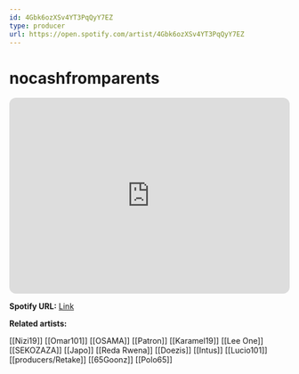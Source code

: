 ```yaml
---
id: 4Gbk6ozXSv4YT3PqQyY7EZ
type: producer
url: https://open.spotify.com/artist/4Gbk6ozXSv4YT3PqQyY7EZ
---
```

# nocashfromparents

<iframe style="border-radius:12px" src="https://open.spotify.com/embed/artist/4Gbk6ozXSv4YT3PqQyY7EZ" width="100%" height="352" frameBorder="0" allowfullscreen="" allow="autoplay; clipboard-write; encrypted-media; fullscreen; picture-in-picture" loading="lazy"></iframe>

**Spotify URL:** [Link](https://open.spotify.com/artist/4Gbk6ozXSv4YT3PqQyY7EZ)

**Related artists:**

[[Nizi19]]
[[Omar101]]
[[OSAMA]]
[[Patron]]
[[Karamel19]]
[[Lee One]]
[[SEKOZAZA]]
[[Japo]]
[[Reda Rwena]]
[[Doezis]]
[[Intus]]
[[Lucio101]]
[[producers/Retake]]
[[65Goonz]]
[[Polo65]]
